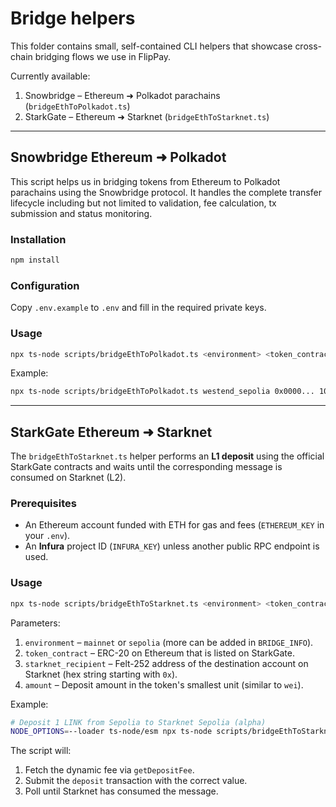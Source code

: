 # Bridge helpers

This folder contains small, self-contained CLI helpers that showcase cross-chain bridging flows we use in FlipPay.

Currently available:

1. Snowbridge – Ethereum ➜ Polkadot parachains (`bridgeEthToPolkadot.ts`)
2. StarkGate  – Ethereum ➜ Starknet (`bridgeEthToStarknet.ts`)

---

## Snowbridge Ethereum ➜ Polkadot

This script helps us in bridging tokens from Ethereum to Polkadot parachains using the Snowbridge protocol. It handles the complete transfer lifecycle including but not limited to validation, fee calculation, tx submission and status monitoring.

### Installation

```bash
npm install
```

### Configuration

Copy `.env.example` to `.env` and fill in the required private keys.

### Usage

```bash
npx ts-node scripts/bridgeEthToPolkadot.ts <environment> <token_contract> <destination_parachain> <amount>
```

Example:

```bash
npx ts-node scripts/bridgeEthToPolkadot.ts westend_sepolia 0x0000... 1000 15000000000000
```

---

## StarkGate Ethereum ➜ Starknet

The `bridgeEthToStarknet.ts` helper performs an **L1 deposit** using the official StarkGate contracts and waits until the corresponding message is consumed on Starknet (L2).

### Prerequisites

* An Ethereum account funded with ETH for gas and fees (`ETHEREUM_KEY` in your `.env`).
* An **Infura** project ID (`INFURA_KEY`) unless another public RPC endpoint is used.

### Usage

```bash
npx ts-node scripts/bridgeEthToStarknet.ts <environment> <token_contract> <starknet_recipient> <amount>
```

Parameters:

1. `environment` – `mainnet` or `sepolia` (more can be added in `BRIDGE_INFO`).
2. `token_contract` – ERC-20 on Ethereum that is listed on StarkGate.
3. `starknet_recipient` – Felt-252 address of the destination account on Starknet (hex string starting with `0x`).
4. `amount` – Deposit amount in the token's smallest unit (similar to `wei`).

Example:

```bash
# Deposit 1 LINK from Sepolia to Starknet Sepolia (alpha)
NODE_OPTIONS=--loader ts-node/esm npx ts-node scripts/bridgeEthToStarknet.ts sepolia 0x514910771AF9Ca656af840dff83E8264EcF986CA 0x0123abc... 1000000000000000000
```

The script will:

1. Fetch the dynamic fee via `getDepositFee`.
2. Submit the `deposit` transaction with the correct value.
3. Poll until Starknet has consumed the message.
